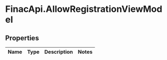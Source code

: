 # FinacApi.AllowRegistrationViewModel

## Properties
Name | Type | Description | Notes
------------ | ------------- | ------------- | -------------
